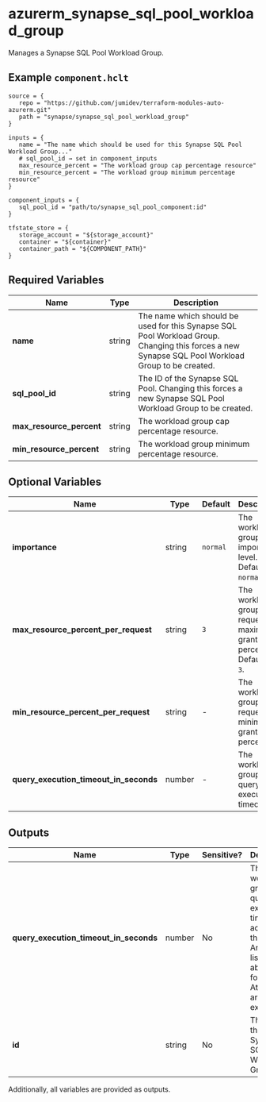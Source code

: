 # azurerm_synapse_sql_pool_workload_group

Manages a Synapse SQL Pool Workload Group.

## Example `component.hclt`

```hcl
source = {
   repo = "https://github.com/jumidev/terraform-modules-auto-azurerm.git"   
   path = "synapse/synapse_sql_pool_workload_group"   
}

inputs = {
   name = "The name which should be used for this Synapse SQL Pool Workload Group..."   
   # sql_pool_id → set in component_inputs
   max_resource_percent = "The workload group cap percentage resource"   
   min_resource_percent = "The workload group minimum percentage resource"   
}

component_inputs = {
   sql_pool_id = "path/to/synapse_sql_pool_component:id"   
}

tfstate_store = {
   storage_account = "${storage_account}"   
   container = "${container}"   
   container_path = "${COMPONENT_PATH}"   
}

```

## Required Variables

| Name | Type |  Description |
| ---- | --------- |  ----------- |
| **name** | string |  The name which should be used for this Synapse SQL Pool Workload Group. Changing this forces a new Synapse SQL Pool Workload Group to be created. | 
| **sql_pool_id** | string |  The ID of the Synapse SQL Pool. Changing this forces a new Synapse SQL Pool Workload Group to be created. | 
| **max_resource_percent** | string |  The workload group cap percentage resource. | 
| **min_resource_percent** | string |  The workload group minimum percentage resource. | 

## Optional Variables

| Name | Type |  Default  |  Description |
| ---- | --------- |  ----------- | ----------- |
| **importance** | string |  `normal`  |  The workload group importance level. Defaults to `normal`. | 
| **max_resource_percent_per_request** | string |  `3`  |  The workload group request maximum grant percentage. Defaults to `3`. | 
| **min_resource_percent_per_request** | string |  -  |  The workload group request minimum grant percentage. | 
| **query_execution_timeout_in_seconds** | number |  -  |  The workload group query execution timeout. | 



## Outputs

| Name | Type | Sensitive? | Description |
| ---- | ---- | --------- | --------- |
| **query_execution_timeout_in_seconds** | number | No  | The workload group query execution timeout. In addition to the Arguments listed above - the following Attributes are exported: | 
| **id** | string | No  | The ID of the Synapse SQL Pool Workload Group. | 

Additionally, all variables are provided as outputs.

